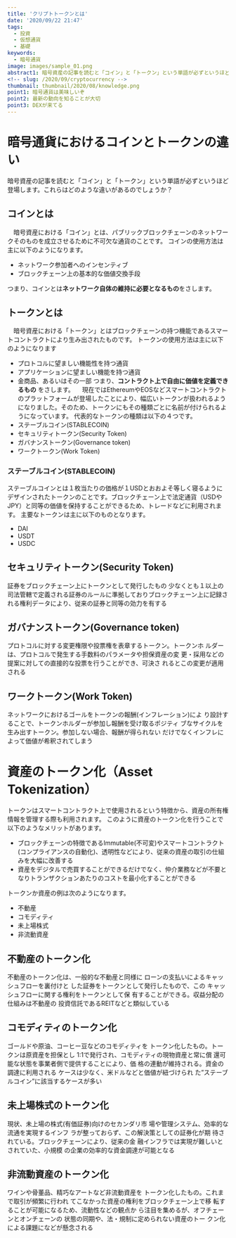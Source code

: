 ```yaml
---
title: 'クリプトトークンとは'
date: '2020/09/22 21:47'
tags:
  - 投資
  - 仮想通貨
  - 基礎
keywords:
  - 暗号通貨
image: images/sample_01.png
abstract1: 暗号資産の記事を読むと「コイン」と「トークン」という単語が必ずというほど登場します。これらはどのような違いがあるのでしょうか？
<!-- slug: /2020/09/cryptocurrency -->
thumbnail: thumbnail/2020/08/knowledge.png
point1: 暗号通貨は美味しいぞ
point2: 最新の動向を知ることが大切
point3: DEXが来てる
---
```


# 暗号通貨におけるコインとトークンの違い
暗号資産の記事を読むと「コイン」と「トークン」という単語が必ずというほど登場します。これらはどのような違いがあるのでしょうか？

## コインとは
　暗号資産における「コイン」とは、パブリックブロックチェーンのネットワークそのものを成立させるために不可欠な通貨のことです。
 コインの使用方法は主に以下のようになります。
 - ネットワーク参加者へのインセンティブ
 - ブロックチェーン上の基本的な価値交換手段

つまり、コインとは**ネットワーク自体の維持に必要となるもの**をさします。

## トークンとは
　暗号資産における「トークン」とはブロックチェーンの持つ機能であるスマートコントラクトにより生み出されたものです。
 トークンの使用方法は主に以下のようになります
 - プロトコルに望ましい機能性を持つ通貨
 - アプリケーションに望ましい機能を持つ通貨
 - 金商品、あるいはその一部
つまり、**コントラクト上で自由に価値を定義できるもの**
をさします。
　現在ではEthereumやEOSなどスマートコントラクトのプラットフォームが登場したことにより、幅広いトークンが扱われるようになりました。そのため、トークンにもその種類ごとに名前が付けられるようになっています。
 代表的なトークンの種類は以下の４つです。
 - ステーブルコイン(STABLECOIN)
 - セキュリティトークン(Security Token)
 - ガバナンストークン(Governance token)
 - ワークトークン(Work Token)

### ステーブルコイン(STABLECOIN)
ステーブルコインとは１枚当たりの価格が１USDとおおよそ等しく寝るようにデザインされたトークンのことです。ブロックチェーン上で法定通貨（USDやJPY）と同等の価値を保持することができるため、トレードなどに利用されます。
主要なトークンは主に以下のものとなります。
- DAI
- USDT
- USDC

## セキュリティトークン(Security Token)
証券をブロックチェーン上にトークンとして発行したもの
少なくとも１以上の司法管轄で定義される証券のルールに準拠しておりブロックチェーン上に記録される権利データにより、従来の証券と同等の効力を有する

## ガバナンストークン(Governance token)
プロトコルに対する変更権限や投票権を表章するトークン。トークンホ
ルダーは、プロトコルで発生する手数料のパラメータや担保資産の変
更・採用などの提案に対しての直接的な投票を行うことができ、可決さ
れるとこの変更が適用される
## ワークトークン(Work Token)
ネットワークにおけるゴールをトークンの報酬(インフレーション)によ
り設計することで、トークンホルダーが参加し報酬を受け取るポジティ
ブなサイクルを生み出すトークン。参加しない場合、報酬が得られない
だけでなくインフレによって価値が希釈されてしまう

# 資産のトークン化（Asset Tokenization）
トークンはスマートコントラクト上で使用されるという特徴から、資産の所有権情報を管理する際も利用されます。
このように資産のトークン化を行うことで以下のようなメリットがあります。
- ブロックチェーンの特徴であるImmutable(不可変)やスマートコントラクト(コンプライアンスの自動化)、透明性などにより、従来の資産の取引の仕組みを大幅に改善する
- 資産をデジタルで売買することができるだけでなく、仲介業務などが不要となりトランザクションあたりのコストを最小化することができる

トークンか資産の例は次のようになります。
- 不動産
- コモディティ
- 未上場株式
- 非流動資産

## 不動産のトークン化
不動産のトークン化は、一般的な不動産と同様に
ローンの支払いによるキャッシュフローを裏付けと
した証券をトークンとして発行したもので、この
キャッシュフローに関する権利をトークンとして保
有することができる。収益分配の仕組みは不動産の
投資信託であるREITなどと類似している

## コモディティのトークン化
ゴールドや原油、コーヒー豆などのコモディティを
トークン化したもの。トークンは原資産を担保とし
1:1で発行され、コモディティの現物資産と常に償
還可能な状態を事業者側で提供することにより、価
格の連動が維持される。資金の調達に利用される
ケースは少なく、米ドルなどと価値が紐づけられ
た”ステーブルコイン”に該当するケースが多い

## 未上場株式のトークン化
現状、未上場の株式(有価証券)向けのセカンダリ市
場や管理システム、効率的な流通を実現するインフ
ラが整っておらず、この解決策としての証券化が期
待されている。ブロックチェーンにより、従来の金
融インフラでは実現が難しいとされていた、小規模
の企業の効率的な資金調達が可能となる

## 非流動資産のトークン化
ワインや骨董品、精巧なアートなど非流動資産を
トークン化したもの。これまで取引が頻繁に行われ
てこなかった資産の権利をブロックチェーン上で移
転することが可能になるため、流動性などの観点か
ら注目を集めるが、オフチェーンとオンチェーンの
状態の同期や、法・規制に定められない資産のトー
クン化による課題になどが懸念される
